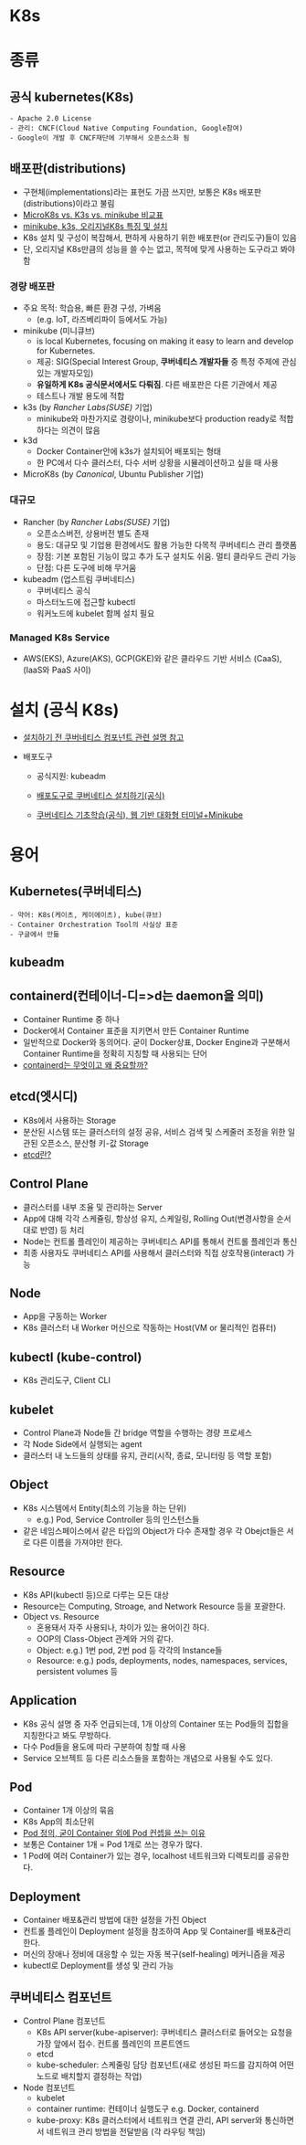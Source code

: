 # K8s

# 종류
## 공식 kubernetes(K8s)
    - Apache 2.0 License
    - 관리: CNCF(Cloud Native Computing Foundation, Google참여)
    - Google이 개발 후 CNCF재단에 기부해서 오픈소스화 됨

## 배포판(distributions)
- 구현체(implementations)라는 표현도 가끔 쓰지만, 보통은 K8s 배포판(distributions)이라고 불림
- [MicroK8s vs. K3s vs. minikube 비교표](https://microK8s.io/compare)
- [minikube, k3s, 오리지널K8s 특징 및 설치](https://www.samsungsds.com/kr/insights/kubernetes-2.html?moreCnt=0&backTypeId=&category=)
- K8s 설치 및 구성이 복잡해서, 편하게 사용하기 위한 배포판(or 관리도구)들이 있음
- 단, 오리지널 K8s만큼의 성능을 쓸 수는 없고, 목적에 맞게 사용하는 도구라고 봐야 함

### 경량 배포판
- 주요 목적: 학습용, 빠른 환경 구성, 가벼움
    - (e.g. IoT, 라즈베리파이 등에서도 가능)
- minikube (미니큐브)
    - is local Kubernetes, focusing on making it easy to learn and develop for Kubernetes.
    - 제공: SIG(Special Interest Group, **쿠버네티스 개발자들** 중 특정 주제에 관심있는 개발자모임)
    - **유일하게 K8s 공식문서에서도 다뤄짐**. 다른 배포판은 다른 기관에서 제공
    - 테스트나 개발 용도에 적합
- k3s (by *Rancher Labs(SUSE)* 기업)
    - minikube와 마찬가지로 경량이나, minikube보다 production ready로 적합하다는 의견이 많음 
- k3d
    - Docker Container안에 k3s가 설치되어 배포되는 형태
    - 한 PC에서 다수 클러스터, 다수 서버 상황을 시뮬레이션하고 싶을 때 사용
- MicroK8s (by *Canonical*, Ubuntu Publisher 기업)
### 대규모
- Rancher (by *Rancher Labs(SUSE)* 기업)
    - 오픈소스버전, 상용버전 별도 존재
    - 용도: 대규모 및 기업용 환경에서도 활용 가능한 다목적 쿠버네티스 관리 플랫폼
    - 장점: 기본 포함된 기능이 많고 추가 도구 설치도 쉬움. 멀티 클라우드 관리 가능
    - 단점: 다른 도구에 비해 무거움
- kubeadm (업스트림 쿠버네티스)
    - 쿠버네티스 공식
    - 마스터노드에 접근할 kubectl
    - 워커노드에 kubelet 함께 설치 필요

### Managed K8s Service
- AWS(EKS), Azure(AKS), GCP(GKE)와 같은 클라우드 기반 서비스 (CaaS), (IaaS와 PaaS 사이)


# 설치 (공식 K8s)
- [설치하기 전 쿠버네티스 컴포넌트 관련 설명 참고](https://kubernetes.io/ko/docs/setup/)

- 배포도구
    - 공식지원: kubeadm
    - [배포도구로 쿠버네티스 설치하기(공식)](https://kubernetes.io/ko/docs/setup/production-environment/tools/)

    - [쿠버네티스 기초학습(공식), 웹 기반 대화형 터미널+Minikube](https://kubernetes.io/ko/docs/tutorials/kubernetes-basics/)

# 용어
## Kubernetes(쿠버네티스)
	- 약어: K8s(케이츠, 케이에이츠), kube(큐브)
	- Container Orchestration Tool의 사실상 표준
	- 구글에서 만듦
## kubeadm

## containerd(컨테이너-디=>d는 daemon을 의미)
- Container Runtime 중 하나
- Docker에서 Container 표준을 지키면서 만든 Container Runtime
- 일반적으로 Docker와 동의어다. 굳이 Docker상표, Docker Engine과 구분해서 Container Runtime을 정확히 지칭할 때 사용되는 단어
- [containerd는 무엇이고 왜 중요할까?](https://www.linkedin.com/pulse/containerd%EB%8A%94-%EB%AC%B4%EC%97%87%EC%9D%B4%EA%B3%A0-%EC%99%9C-%EC%A4%91%EC%9A%94%ED%95%A0%EA%B9%8C-sean-lee/?originalSubdomain=kr)
## etcd(엣시디)
- K8s에서 사용하는 Storage
- 분산된 시스템 또는 클러스터의 설정 공유, 서비스 검색 및 스케줄러 조정을 위한 일관된 오픈소스, 분산형 키-값 Storage
- [etcd란?](https://www.redhat.com/ko/topics/containers/what-is-etcd)
## Control Plane
- 클러스터를 내부 조율 및 관리하는 Server
- App에 대해 각각 스케쥴링, 항상성 유지, 스케일링, Rolling Out(변경사항을 순서대로 반영) 등 처리
- Node는 컨트롤 플레인이 제공하는 쿠버네티스 API를 통해서 컨트롤 플레인과 통신
- 최종 사용자도 쿠버네티스 API를 사용해서 클러스터와 직접 상호작용(interact) 가능
## Node
- App을 구동하는 Worker
- K8s 클러스터 내 Worker 머신으로 작동하는 Host(VM or 물리적인 컴퓨터)
## kubectl (kube-control)
- K8s 관리도구, Client CLI
## kubelet
- Control Plane과 Node들 간 bridge 역할을 수행하는 경량 프로세스
- 각 Node Side에서 실행되는 agent
- 클러스터 내 노드들의 상태를 유지, 관리(시작, 종료, 모니터링 등 역할 포함)
## Object
- K8s 시스템에서 Entity(최소의 기능을 하는 단위)
    - e.g.) Pod, Service Controller 등의 인스턴스들
- 같은 네임스페이스에서 같은 타입의 Object가 다수 존재할 경우 각 Obejct들은 서로 다른 이름을 가져야만 한다.
## Resource
- K8s API(kubectl 등)으로 다루는 모든 대상
- Resource는 Computing, Stroage, and Network Resource 등을 포괄한다.
- Object vs. Resource
    - 혼용돼서 자주 사용되나, 차이가 있는 용어이긴 하다.
    - OOP의 Class-Object 관계와 거의 같다.
    - Object:  e.g.) 1번 pod, 2번 pod 등 각각의 Instance들
    - Resource: e.g.) pods, deployments, nodes, namespaces, services, persistent volumes 등

## Application
- K8s 공식 설명 중 자주 언급되는데, 1개 이상의 Container 또는 Pod들의 집합을 지칭한다고 봐도 무방하다.
- 다수 Pod들을 용도에 따라 구분하여 칭할 때 사용
- Service 오브젝트 등 다른 리소스들을 포함하는 개념으로 사용될 수도 있다.

## Pod
- Container 1개 이상의 묶음
- K8s App의 최소단위
- [Pod 정의, 굳이 Container 외에 Pod 컨셉을 쓰는 이유](https://www.redhat.com/ko/topics/containers/what-is-kubernetes-pod)
- 보통은 Container 1개 = Pod 1개로 쓰는 경우가 많다.
- 1 Pod에 여러 Container가 있는 경우, localhost 네트워크와 디렉토리를 공유한다.

## Deployment
- Container 배포&관리 방법에 대한 설정을 가진 Object
- 컨트롤 플레인이 Deployment 설정을 참조하여 App 및 Container를 배포&관리한다.
- 머신의 장애나 정비에 대응할 수 있는 자동 복구(self-healing) 메커니즘을 제공
- kubectl로 Deployment를 생성 및 관리 가능

## 쿠버네티스 컴포넌트
- Control Plane 컴포넌트
    - K8s API server(kube-apiserver): 쿠버네티스 클러스터로 들어오는 요청을 가장 앞에서 접수. 컨트롤 플레인의 프론트엔드
    - etcd
    - kube-scheduler: 스케줄링 담당 컴포넌트(새로 생성된 파드를 감지하여 어떤 노드로 배치할지 결정하는 작업)
- Node 컴포넌트
    - kubelet
    - container runtime: 컨테이너 실행도구 e.g. Docker, containerd
    - kube-proxy: K8s 클러스터에서 네트워크 연결 관리, API server와 통신하면서 네트워크 관리 방법을 전달받음 (각 라우팅 책임)

